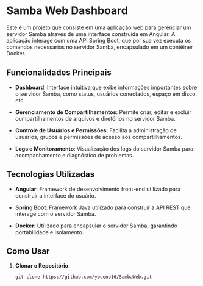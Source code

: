 # Samba Web Dashboard

Este é um projeto que consiste em uma aplicação web para gerenciar um servidor Samba através de uma interface construída em Angular. A aplicação interage com uma API Spring Boot, que por sua vez executa os comandos necessários no servidor Samba, encapsulado em um contêiner Docker.

## Funcionalidades Principais

- **Dashboard**: Interface intuitiva que exibe informações importantes sobre o servidor Samba, como status, usuários conectados, espaço em disco, etc.
  
- **Gerenciamento de Compartilhamentos**: Permite criar, editar e excluir compartilhamentos de arquivos e diretórios no servidor Samba.
  
- **Controle de Usuários e Permissões**: Facilita a administração de usuários, grupos e permissões de acesso aos compartilhamentos.
  
- **Logs e Monitoramento**: Visualização dos logs do servidor Samba para acompanhamento e diagnóstico de problemas.

## Tecnologias Utilizadas

- **Angular**: Framework de desenvolvimento front-end utilizado para construir a interface do usuário.
  
- **Spring Boot**: Framework Java utilizado para construir a API REST que interage com o servidor Samba.
  
- **Docker**: Utilizado para encapsular o servidor Samba, garantindo portabilidade e isolamento.

## Como Usar

1. **Clonar o Repositório**:

   ```
   git clone https://github.com/ybueno16/SambaWeb.git
   ```
